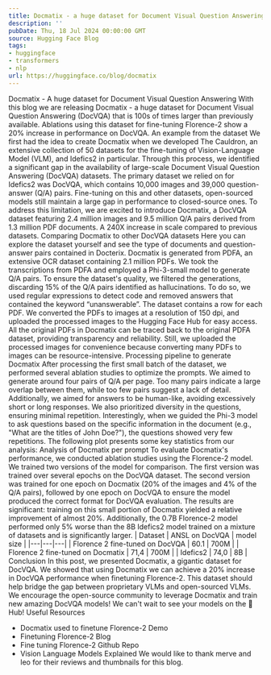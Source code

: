 ```yaml
---
title: Docmatix - a huge dataset for Document Visual Question Answering
description: ''
pubDate: Thu, 18 Jul 2024 00:00:00 GMT
source: Hugging Face Blog
tags:
- huggingface
- transformers
- nlp
url: https://huggingface.co/blog/docmatix
---
```


Docmatix - A huge dataset for Document Visual Question Answering
With this blog we are releasing Docmatix - a huge dataset for Document Visual Question Answering (DocVQA) that is 100s of times larger than previously available. Ablations using this dataset for fine-tuning Florence-2 show a 20% increase in performance on DocVQA.
An example from the dataset
We first had the idea to create Docmatix when we developed The Cauldron, an extensive collection of 50 datasets for the fine-tuning of Vision-Language Model (VLM), and Idefics2 in particular. Through this process, we identified a significant gap in the availability of large-scale Document Visual Question Answering (DocVQA) datasets. The primary dataset we relied on for Idefics2 was DocVQA, which contains 10,000 images and 39,000 question-answer (Q/A) pairs. Fine-tuning on this and other datasets, open-sourced models still maintain a large gap in performance to closed-source ones. To address this limitation, we are excited to introduce Docmatix, a DocVQA dataset featuring 2.4 million images and 9.5 million Q/A pairs derived from 1.3 million PDF documents. A 240X increase in scale compared to previous datasets.
Comparing Docmatix to other DocVQA datasets
Here you can explore the dataset yourself and see the type of documents and question-answer pairs contained in Docterix.
Docmatix is generated from PDFA, an extensive OCR dataset containing 2.1 million PDFs. We took the transcriptions from PDFA and employed a Phi-3-small model to generate Q/A pairs. To ensure the dataset's quality, we filtered the generations, discarding 15% of the Q/A pairs identified as hallucinations. To do so, we used regular expressions to detect code and removed answers that contained the keyword “unanswerable”. The dataset contains a row for each PDF. We converted the PDFs to images at a resolution of 150 dpi, and uploaded the processed images to the Hugging Face Hub for easy access. All the original PDFs in Docmatix can be traced back to the original PDFA dataset, providing transparency and reliability. Still, we uploaded the processed images for convenience because converting many PDFs to images can be resource-intensive.
Processing pipeline to generate Docmatix
After processing the first small batch of the dataset, we performed several ablation studies to optimize the prompts. We aimed to generate around four pairs of Q/A per page. Too many pairs indicate a large overlap between them, while too few pairs suggest a lack of detail. Additionally, we aimed for answers to be human-like, avoiding excessively short or long responses. We also prioritized diversity in the questions, ensuring minimal repetition. Interestingly, when we guided the Phi-3 model to ask questions based on the specific information in the document (e.g., "What are the titles of John Doe?"), the questions showed very few repetitions. The following plot presents some key statistics from our analysis:
Analysis of Docmatix per prompt
To evaluate Docmatix's performance, we conducted ablation studies using the Florence-2 model. We trained two versions of the model for comparison. The first version was trained over several epochs on the DocVQA dataset. The second version was trained for one epoch on Docmatix (20% of the images and 4% of the Q/A pairs), followed by one epoch on DocVQA to ensure the model produced the correct format for DocVQA evaluation. The results are significant: training on this small portion of Docmatix yielded a relative improvement of almost 20%. Additionally, the 0.7B Florence-2 model performed only 5% worse than the 8B Idefics2 model trained on a mixture of datasets and is significantly larger.
| Dataset | ANSL on DocVQA | model size |
|---|---|---|
| Florence 2 fine-tuned on DocVQA | 60.1 | 700M |
| Florence 2 fine-tuned on Docmatix | 71,4 | 700M |
| Idefics2 | 74,0 | 8B |
Conclusion
In this post, we presented Docmatix, a gigantic dataset for DocVQA. We showed that using Docmatix we can achieve a 20% increase in DocVQA performance when finetuning Florence-2. This dataset should help bridge the gap between proprietary VLMs and open-sourced VLMs. We encourage the open-source community to leverage Docmatix and train new amazing DocVQA models! We can't wait to see your models on the 🤗 Hub!
Useful Resources
- Docmatix used to finetune Florence-2 Demo
- Finetuning Florence-2 Blog
- Fine tuning Florence-2 Github Repo
- Vision Language Models Explained
We would like to thank merve and leo for their reviews and thumbnails for this blog.